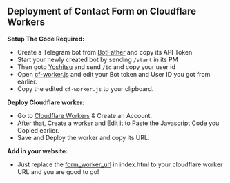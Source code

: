 
## Deployment of Contact Form on Cloudflare Workers

**Setup The Code Required:**

- Create a Telegram bot from [BotFather](https://t.me/botfather) and copy its API Token
- Start your newly created bot by sending `/start` in its PM
- Then goto [Yoshitsu](https://yoshitsubot.t.me) and send `/id` and copy your user id
- Open [cf-worker.js](/contactform/cf-worker.js) and edit your Bot token and User ID you got from earlier.
- Copy the edited `cf-worker.js` to your clipboard.

**Deploy Cloudflare worker:**
- Go to [Cloudflare Workers](https://workers.cloudflare.com) & Create an Account.
- After that, Create a worker and Edit it to Paste the Javascript Code you Copied earlier.
- Save and Deploy the worker and copy its URL.

**Add in your website:**
- Just replace the [form_worker_url](/index.html#L129) in index.html to your cloudflare worker URL and you are good to go!
